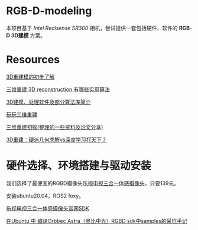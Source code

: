 # RGB-D-modeling

本项目基于 *Intel Realsense SR300* 相机，尝试提供一套包括硬件、软件的 **RGB-D 3D建模** 方案。

# Resources

[3D重建模的初步了解](https://blog.csdn.net/liujiandu101/article/details/81952719)

[三维重建 3D reconstruction 有哪些实用算法](https://www.zhihu.com/question/29885222?sort=created)

[3D建模、处理软件及部分算法库简介](https://blog.csdn.net/ruibin_cao/article/details/89011000)

[玩玩三维重建](http://planckscale.info/tag/3d重建/)

[三维重建初探(整理的一些资料及论文分享)](https://www.jianshu.com/p/f33b3d440f7d)

[3D重建：硬派几何求解vs深度学习打天下？](https://baijiahao.baidu.com/s?id=1638472363380388763&wfr=spider&for=pc)

# 硬件选择、环境搭建与驱动安装

我们选择了最便宜的RGBD摄像头[乐视电视三合一体感摄像头](https://item.taobao.com/item.htm?id=553754158770)，只要139元。

安装ubuntu20.04，ROS2 foxy。

[乐视电视三合一体感摄像头官网SDK](https://orbbec3d.com/develop/)

[在Ubuntu 中 编译Orbbec Astra（奥比中光）RGBD sdk中samples的采坑手记](https://blog.csdn.net/yzlh2009/article/details/96896457)


